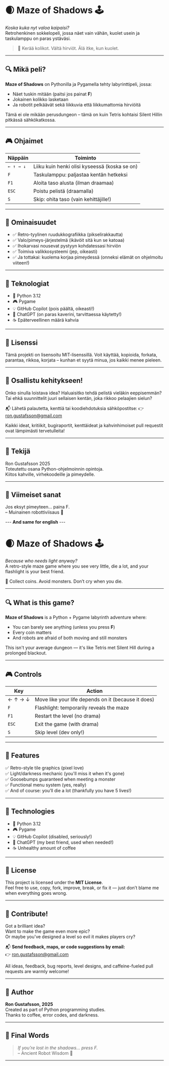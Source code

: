 # 🌒 Maze of Shadows 🕹️  
*Koska kuka nyt valoa kaipaisi?*  
Retrohenkinen sokkelopeli, jossa näet vain vähän, kuolet usein ja taskulamppu on paras ystäväsi.

> 🧱 Kerää kolikot. Vältä hirviöt. Älä itke, kun kuolet.

---

## 🔍 Mikä peli?

**Maze of Shadows** on Pythonilla ja Pygamella tehty labyrinttipeli, jossa:

- Näet tuskin mitään (paitsi jos painat **F**)
- Jokainen kolikko lasketaan
- Ja robotit pelkäävät sekä liikkuvia että liikkumattomia hirviöitä

Tämä ei ole mikään perusdungeon – tämä on kuin Tetris kohtaisi Silent Hillin pitkässä sähkökatkossa.

---

## 🎮 Ohjaimet

| Näppäin | Toiminto |
|--------|----------|
| `← ↑ → ↓` | Liiku kuin henki olisi kyseessä (koska se on) |
| `F` | Taskulamppu: paljastaa kentän hetkeksi |
| `F1` | Aloita taso alusta (ilman draamaa) |
| `ESC` | Poistu pelistä (draamalla) |
| `S` | Skip: ohita taso (vain kehittäjille!) |

---

## 🧠 Ominaisuudet

- ✅ Retro-tyylinen ruudukkografiikka (pikselirakkautta)
- ✅ Valo/pimeys-järjestelmä (ikävöit sitä kun se katoaa)
- ✅ Ihokarvasi nousevat pystyyn kohdatessasi hirviön
- ✅ Toimiva valikkosysteemi (jep, oikeasti)
- ✅ Ja tottakai: kuolema korjaa pimeydessä (onneksi elämät on ohjelmoitu viiteen!)

---

## 🧰 Teknologiat

- 🐍 Python 3.12
- 🎮 Pygame
- 💡 GitHub Copilot (pois päältä, oikeasti!)
- 💖 ChatGPT (on paras kaverini, tarvittaessa käytetty!)
- ☕ Epäterveellinen määrä kahvia

---

## 📜 Lisenssi
Tämä projekti on lisensoitu MIT-lisenssillä.
Voit käyttää, kopioida, forkata, parantaa, rikkoa, korjata – kunhan et syytä minua, jos kaikki menee pieleen.

---

## 🤝 Osallistu kehitykseen!
Onko sinulla loistava idea?
Haluaisitko tehdä pelistä vieläkin eeppisemmän?
Tai ehkä suunnittelit juuri sellaisen kentän, joka rikkoo pelaajien sielun?

📬 Lähetä palautetta, kenttiä tai koodiehdotuksia sähköpostitse:
👉 ron.gustafsson@gmail.com

Kaikki ideat, kritiikit, bugiraportit, kenttäideat ja kahvinhimoiset pull requestit ovat lämpimästi tervetulleita!

---

## 🙏 Tekijä
Ron Gustafsson 2025  
Toteutettu osana Python-ohjelmoinnin opintoja.  
Kiitos kahville, virhekoodeille ja pimeydelle.  

---

## 🎯 Viimeiset sanat
Jos eksyt pimeyteen… paina F.  
– Muinainen robottiviisaus 🤖  

--- **And same for english** ---

# 🌒 Maze of Shadows 🕹️  
*Because who needs light anyway?*  
A retro-style maze game where you see very little, die a lot, and your flashlight is your best friend.

🧱 Collect coins. Avoid monsters. Don’t cry when you die.

---

## 🔍 What is this game?

**Maze of Shadows** is a Python + Pygame labyrinth adventure where:

- You can barely see anything (unless you press **F**)
- Every coin matters
- And robots are afraid of both moving and still monsters

This isn't your average dungeon — it's like Tetris met Silent Hill during a prolonged blackout.

---

## 🎮 Controls

| Key         | Action                                              |
|-------------|-----------------------------------------------------|
| ← ↑ → ↓     | Move like your life depends on it (because it does) |
| `F`         | Flashlight: temporarily reveals the maze            |
| `F1`        | Restart the level (no drama)                        |
| `ESC`       | Exit the game (with drama)                          |
| `S`         | Skip level (dev only!)                              |

---

## 🧠 Features

✅ Retro-style tile graphics (pixel love)  
✅ Light/darkness mechanic (you'll miss it when it's gone)  
✅ Goosebumps guaranteed when meeting a monster  
✅ Functional menu system (yes, really)  
✅ And of course: you’ll die a lot (thankfully you have 5 lives!)

---

## 🧰 Technologies

- 🐍 Python 3.12  
- 🎮 Pygame  
- 💡 GitHub Copilot (disabled, seriously!)  
- 💖 ChatGPT (my best friend, used when needed!)  
- ☕ Unhealthy amount of coffee

---

## 📜 License

This project is licensed under the **MIT License**.  
Feel free to use, copy, fork, improve, break, or fix it — just don’t blame me when everything goes wrong.

---

## 🤝 Contribute!

Got a brilliant idea?  
Want to make the game even more epic?  
Or maybe you've designed a level so evil it makes players cry?

📬 **Send feedback, maps, or code suggestions by email:**  
👉 ron.gustafsson@gmail.com

All ideas, feedback, bug reports, level designs, and caffeine-fueled pull requests are warmly welcome!

---

## 🙏 Author

**Ron Gustafsson, 2025**  
Created as part of Python programming studies.  
Thanks to coffee, error codes, and darkness.

---

## 🎯 Final Words

> *If you’re lost in the shadows… press F.*  
> – Ancient Robot Wisdom 🤖

---

